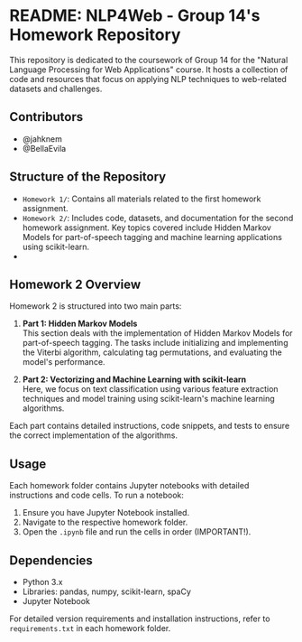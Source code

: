 # README: NLP4Web - Group 14's Homework Repository

This repository is dedicated to the coursework of Group 14 for the "Natural Language Processing for Web Applications" course. It hosts a collection of code and resources that focus on applying NLP techniques to web-related datasets and challenges.

## Contributors
- @jahknem
- @BellaEvila

## Structure of the Repository

- `Homework 1/`: Contains all materials related to the first homework assignment.
- `Homework 2/`: Includes code, datasets, and documentation for the second homework assignment. Key topics covered include Hidden Markov Models for part-of-speech tagging and machine learning applications using scikit-learn.
- 

## Homework 2 Overview

Homework 2 is structured into two main parts:

1. **Part 1: Hidden Markov Models**  
   This section deals with the implementation of Hidden Markov Models for part-of-speech tagging. The tasks include initializing and implementing the Viterbi algorithm, calculating tag permutations, and evaluating the model's performance.

2. **Part 2: Vectorizing and Machine Learning with scikit-learn**  
   Here, we focus on text classification using various feature extraction techniques and model training using scikit-learn's machine learning algorithms.

Each part contains detailed instructions, code snippets, and tests to ensure the correct implementation of the algorithms.

## Usage

Each homework folder contains Jupyter notebooks with detailed instructions and code cells. To run a notebook:
1. Ensure you have Jupyter Notebook installed.
2. Navigate to the respective homework folder.
3. Open the `.ipynb` file and run the cells in order (IMPORTANT!).

## Dependencies
- Python 3.x
- Libraries: pandas, numpy, scikit-learn, spaCy
- Jupyter Notebook

For detailed version requirements and installation instructions, refer to `requirements.txt` in each homework folder.

